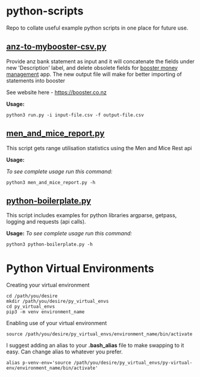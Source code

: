 # python-scripts
Repo to collate useful example python scripts in one place for future use.

## [anz-to-mybooster-csv.py](https://github.com/wjkw1/python-scripts/blob/main/anz-to-mybooster-csv.py)
Provide anz bank statement as input and it will concatenate the fields under new 'Description' label, and delete obsolete fields for [booster money management](https://my.booster.co.nz/Dashboard) app. The new output file will make for better importing of statements into booster

See website here - https://booster.co.nz

**Usage:**
```
python3 run.py -i input-file.csv -f output-file.csv
```

## [men_and_mice_report.py](https://github.com/wjkw1/python-scripts/blob/main/men_and_mice_report.py)
This script gets range utilisation statistics using the Men and Mice Rest api

**Usage:**

_To see complete usage run this command:_

```
python3 men_and_mice_report.py -h
```

## [python-boilerplate.py](https://github.com/wjkw1/python-scripts/blob/main/python-boilerplate.py)
This script includes examples for python libraries argparse, getpass, logging and requests (api calls).

**Usage:**
_To see complete usage run this command:_
```
python3 python-boilerplate.py -h
```


# Python Virtual Environments

Creating your virtual environment
```
cd /path/you/desire
mkdir /path/you/desire/py_virtual_envs
cd py_virtual_envs
pip3 -m venv environment_name
```

Enabling use of your virtual environment
```
source /path/you/desire/py_virtual_envs/environment_name/bin/activate
```

I suggest adding an alias to your **.bash_alias** file to make swapping to it easy. Can change alias to whatever you prefer.
```
alias p-venv-env='source /path/you/desire/py_virtual_envs/py-virtual-env/environment_name/bin/activate'
```
